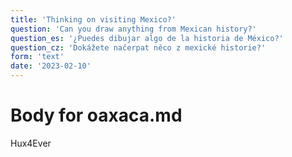 ```yaml
---
title: 'Thinking on visiting Mexico?'
question: 'Can you draw anything from Mexican history?'
question_es: '¿Puedes dibujar algo de la historia de México?'
question_cz: 'Dokážete načerpat něco z mexické historie?'
form: 'text'
date: '2023-02-10'
---
```


# Body for oaxaca.md

Hux4Ever